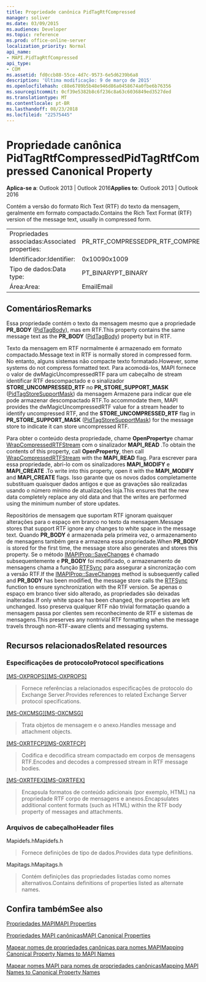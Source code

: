 ```yaml
---
title: Propriedade canônica PidTagRtfCompressed
manager: soliver
ms.date: 03/09/2015
ms.audience: Developer
ms.topic: reference
ms.prod: office-online-server
localization_priority: Normal
api_name:
- MAPI.PidTagRtfCompressed
api_type:
- COM
ms.assetid: fd0ccb88-55ce-4d7c-9573-6e5d6239b6a8
description: 'Última modificação: 9 de março de 2015'
ms.openlocfilehash: c88e6789b5b48e946d86a0458674a0fbe6b76356
ms.sourcegitcommit: 0cf39e5382b8c6f236c8a63c6036849ed3527ded
ms.translationtype: MT
ms.contentlocale: pt-BR
ms.lasthandoff: 08/23/2018
ms.locfileid: "22575445"
---
```

# <a name="pidtagrtfcompressed-canonical-property"></a><span data-ttu-id="0b993-103">Propriedade canônica PidTagRtfCompressed</span><span class="sxs-lookup"><span data-stu-id="0b993-103">PidTagRtfCompressed Canonical Property</span></span>

  
  
<span data-ttu-id="0b993-104">**Aplica-se a**: Outlook 2013 | Outlook 2016</span><span class="sxs-lookup"><span data-stu-id="0b993-104">**Applies to**: Outlook 2013 | Outlook 2016</span></span> 
  
<span data-ttu-id="0b993-105">Contém a versão do formato Rich Text (RTF) do texto da mensagem, geralmente em formato compactado.</span><span class="sxs-lookup"><span data-stu-id="0b993-105">Contains the Rich Text Format (RTF) version of the message text, usually in compressed form.</span></span> 
  
|||
|:-----|:-----|
|<span data-ttu-id="0b993-106">Propriedades associadas:</span><span class="sxs-lookup"><span data-stu-id="0b993-106">Associated properties:</span></span>  <br/> |<span data-ttu-id="0b993-107">PR_RTF_COMPRESSED</span><span class="sxs-lookup"><span data-stu-id="0b993-107">PR_RTF_COMPRESSED</span></span>  <br/> |
|<span data-ttu-id="0b993-108">Identificador:</span><span class="sxs-lookup"><span data-stu-id="0b993-108">Identifier:</span></span>  <br/> |<span data-ttu-id="0b993-109">0x1009</span><span class="sxs-lookup"><span data-stu-id="0b993-109">0x1009</span></span>  <br/> |
|<span data-ttu-id="0b993-110">Tipo de dados:</span><span class="sxs-lookup"><span data-stu-id="0b993-110">Data type:</span></span>  <br/> |<span data-ttu-id="0b993-111">PT_BINARY</span><span class="sxs-lookup"><span data-stu-id="0b993-111">PT_BINARY</span></span>  <br/> |
|<span data-ttu-id="0b993-112">Área:</span><span class="sxs-lookup"><span data-stu-id="0b993-112">Area:</span></span>  <br/> |<span data-ttu-id="0b993-113">Email</span><span class="sxs-lookup"><span data-stu-id="0b993-113">Email</span></span>  <br/> |
   
## <a name="remarks"></a><span data-ttu-id="0b993-114">Comentários</span><span class="sxs-lookup"><span data-stu-id="0b993-114">Remarks</span></span>

<span data-ttu-id="0b993-115">Essa propriedade contém o texto da mensagem mesmo que a propriedade **PR_BODY** ([PidTagBody](pidtagbody-canonical-property.md)), mas em RTF.</span><span class="sxs-lookup"><span data-stu-id="0b993-115">This property contains the same message text as the **PR_BODY** ([PidTagBody](pidtagbody-canonical-property.md)) property but in RTF.</span></span> 
  
<span data-ttu-id="0b993-116">Texto da mensagem em RTF normalmente é armazenado em formato compactado.</span><span class="sxs-lookup"><span data-stu-id="0b993-116">Message text in RTF is normally stored in compressed form.</span></span> <span data-ttu-id="0b993-117">No entanto, alguns sistemas não compacte texto formatado.</span><span class="sxs-lookup"><span data-stu-id="0b993-117">However, some systems do not compress formatted text.</span></span> <span data-ttu-id="0b993-118">Para acomodá-los, MAPI fornece o valor de dwMagicUncompressedRTF para um cabeçalho de stream identificar RTF descompactado e o sinalizador **STORE_UNCOMPRESSED_RTF** no **PR_STORE_SUPPORT_MASK** ([PidTagStoreSupportMask](pidtagstoresupportmask-canonical-property.md)) da mensagem Armazene para indicar que ele pode armazenar descompactado RTF.</span><span class="sxs-lookup"><span data-stu-id="0b993-118">To accommodate them, MAPI provides the dwMagicUncompressedRTF value for a stream header to identify uncompressed RTF, and the **STORE_UNCOMPRESSED_RTF** flag in **PR_STORE_SUPPORT_MASK** ([PidTagStoreSupportMask](pidtagstoresupportmask-canonical-property.md)) for the message store to indicate it can store uncompressed RTF.</span></span> 
  
<span data-ttu-id="0b993-119">Para obter o conteúdo desta propriedade, chame **OpenProperty**e chamar [WrapCompressedRTFStream](wrapcompressedrtfstream.md) com o sinalizador **MAPI_READ** .</span><span class="sxs-lookup"><span data-stu-id="0b993-119">To obtain the contents of this property, call **OpenProperty**, then call [WrapCompressedRTFStream](wrapcompressedrtfstream.md) with the **MAPI_READ** flag.</span></span> <span data-ttu-id="0b993-120">Para escrever para essa propriedade, abri-lo com os sinalizadores **MAPI_MODIFY** e **MAPI_CREATE** .</span><span class="sxs-lookup"><span data-stu-id="0b993-120">To write into this property, open it with the **MAPI_MODIFY** and **MAPI_CREATE** flags.</span></span> <span data-ttu-id="0b993-121">Isso garante que os novos dados completamente substituam quaisquer dados antigos e que as gravações são realizadas usando o número mínimo de atualizações loja.</span><span class="sxs-lookup"><span data-stu-id="0b993-121">This ensures that the new data completely replace any old data and that the writes are performed using the minimum number of store updates.</span></span> 
  
<span data-ttu-id="0b993-122">Repositórios de mensagem que suportam RTF ignoram quaisquer alterações para o espaço em branco no texto da mensagem.</span><span class="sxs-lookup"><span data-stu-id="0b993-122">Message stores that support RTF ignore any changes to white space in the message text.</span></span> <span data-ttu-id="0b993-123">Quando **PR_BODY** é armazenada pela primeira vez, o armazenamento de mensagens também gera e armazena essa propriedade.</span><span class="sxs-lookup"><span data-stu-id="0b993-123">When **PR_BODY** is stored for the first time, the message store also generates and stores this property.</span></span> <span data-ttu-id="0b993-124">Se o método [IMAPIProp::SaveChanges](imapiprop-savechanges.md) é chamado subsequentemente e **PR_BODY** foi modificado, o armazenamento de mensagens chama a função [RTFSync](rtfsync.md) para assegurar a sincronização com a versão RTF.</span><span class="sxs-lookup"><span data-stu-id="0b993-124">If the [IMAPIProp::SaveChanges](imapiprop-savechanges.md) method is subsequently called and **PR_BODY** has been modified, the message store calls the [RTFSync](rtfsync.md) function to ensure synchronization with the RTF version.</span></span> <span data-ttu-id="0b993-125">Se apenas o espaço em branco tiver sido alterado, as propriedades são deixadas inalteradas.</span><span class="sxs-lookup"><span data-stu-id="0b993-125">If only white space has been changed, the properties are left unchanged.</span></span> <span data-ttu-id="0b993-126">Isso preserva qualquer RTF não trivial formatação quando a mensagem passa por clientes sem reconhecimento de RTF e sistemas de mensagens.</span><span class="sxs-lookup"><span data-stu-id="0b993-126">This preserves any nontrivial RTF formatting when the message travels through non-RTF-aware clients and messaging systems.</span></span> 
  
## <a name="related-resources"></a><span data-ttu-id="0b993-127">Recursos relacionados</span><span class="sxs-lookup"><span data-stu-id="0b993-127">Related resources</span></span>

### <a name="protocol-specifications"></a><span data-ttu-id="0b993-128">Especificações de protocolo</span><span class="sxs-lookup"><span data-stu-id="0b993-128">Protocol specifications</span></span>

<span data-ttu-id="0b993-129">[[MS-OXPROPS]](http://msdn.microsoft.com/library/f6ab1613-aefe-447d-a49c-18217230b148%28Office.15%29.aspx)</span><span class="sxs-lookup"><span data-stu-id="0b993-129">[[MS-OXPROPS]](http://msdn.microsoft.com/library/f6ab1613-aefe-447d-a49c-18217230b148%28Office.15%29.aspx)</span></span>
  
> <span data-ttu-id="0b993-130">Fornece referências a relacionados especificações de protocolo do Exchange Server.</span><span class="sxs-lookup"><span data-stu-id="0b993-130">Provides references to related Exchange Server protocol specifications.</span></span>
    
<span data-ttu-id="0b993-131">[[MS-OXCMSG]](http://msdn.microsoft.com/library/7fd7ec40-deec-4c06-9493-1bc06b349682%28Office.15%29.aspx)</span><span class="sxs-lookup"><span data-stu-id="0b993-131">[[MS-OXCMSG]](http://msdn.microsoft.com/library/7fd7ec40-deec-4c06-9493-1bc06b349682%28Office.15%29.aspx)</span></span>
  
> <span data-ttu-id="0b993-132">Trata objetos de mensagem e o anexo.</span><span class="sxs-lookup"><span data-stu-id="0b993-132">Handles message and attachment objects.</span></span>
    
<span data-ttu-id="0b993-133">[[MS-OXRTFCP]](http://msdn.microsoft.com/library/65dfe2df-1b69-43fc-8ebd-21819a7463fb%28Office.15%29.aspx)</span><span class="sxs-lookup"><span data-stu-id="0b993-133">[[MS-OXRTFCP]](http://msdn.microsoft.com/library/65dfe2df-1b69-43fc-8ebd-21819a7463fb%28Office.15%29.aspx)</span></span>
  
> <span data-ttu-id="0b993-134">Codifica e decodifica stream compactado em corpos de mensagens RTF.</span><span class="sxs-lookup"><span data-stu-id="0b993-134">Encodes and decodes a compressed stream in RTF message bodies.</span></span>
    
<span data-ttu-id="0b993-135">[[MS-OXRTFEX]](http://msdn.microsoft.com/library/411d0d58-49f7-496c-b8c3-5859b045f6cf%28Office.15%29.aspx)</span><span class="sxs-lookup"><span data-stu-id="0b993-135">[[MS-OXRTFEX]](http://msdn.microsoft.com/library/411d0d58-49f7-496c-b8c3-5859b045f6cf%28Office.15%29.aspx)</span></span>
  
> <span data-ttu-id="0b993-136">Encapsula formatos de conteúdo adicionais (por exemplo, HTML) na propriedade RTF corpo de mensagens e anexos.</span><span class="sxs-lookup"><span data-stu-id="0b993-136">Encapsulates additional content formats (such as HTML) within the RTF body property of messages and attachments.</span></span>
    
### <a name="header-files"></a><span data-ttu-id="0b993-137">Arquivos de cabeçalho</span><span class="sxs-lookup"><span data-stu-id="0b993-137">Header files</span></span>

<span data-ttu-id="0b993-138">Mapidefs.h</span><span class="sxs-lookup"><span data-stu-id="0b993-138">Mapidefs.h</span></span>
  
> <span data-ttu-id="0b993-139">Fornece definições de tipo de dados.</span><span class="sxs-lookup"><span data-stu-id="0b993-139">Provides data type definitions.</span></span>
    
<span data-ttu-id="0b993-140">Mapitags.h</span><span class="sxs-lookup"><span data-stu-id="0b993-140">Mapitags.h</span></span>
  
> <span data-ttu-id="0b993-141">Contém definições das propriedades listadas como nomes alternativos.</span><span class="sxs-lookup"><span data-stu-id="0b993-141">Contains definitions of properties listed as alternate names.</span></span>
    
## <a name="see-also"></a><span data-ttu-id="0b993-142">Confira também</span><span class="sxs-lookup"><span data-stu-id="0b993-142">See also</span></span>



[<span data-ttu-id="0b993-143">Propriedades MAPI</span><span class="sxs-lookup"><span data-stu-id="0b993-143">MAPI Properties</span></span>](mapi-properties.md)
  
[<span data-ttu-id="0b993-144">Propriedades MAPI canônicas</span><span class="sxs-lookup"><span data-stu-id="0b993-144">MAPI Canonical Properties</span></span>](mapi-canonical-properties.md)
  
[<span data-ttu-id="0b993-145">Mapear nomes de propriedades canônicas para nomes MAPI</span><span class="sxs-lookup"><span data-stu-id="0b993-145">Mapping Canonical Property Names to MAPI Names</span></span>](mapping-canonical-property-names-to-mapi-names.md)
  
[<span data-ttu-id="0b993-146">Mapear nomes MAPI para nomes de propriedades canônicas</span><span class="sxs-lookup"><span data-stu-id="0b993-146">Mapping MAPI Names to Canonical Property Names</span></span>](mapping-mapi-names-to-canonical-property-names.md)

